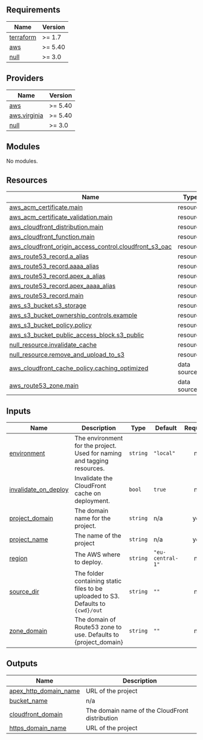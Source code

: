 <!-- BEGIN_TF_DOCS -->
## Requirements

| Name | Version |
|------|---------|
| <a name="requirement_terraform"></a> [terraform](#requirement\_terraform) | >= 1.7 |
| <a name="requirement_aws"></a> [aws](#requirement\_aws) | >= 5.40 |
| <a name="requirement_null"></a> [null](#requirement\_null) | >= 3.0 |

## Providers

| Name | Version |
|------|---------|
| <a name="provider_aws"></a> [aws](#provider\_aws) | >= 5.40 |
| <a name="provider_aws.virginia"></a> [aws.virginia](#provider\_aws.virginia) | >= 5.40 |
| <a name="provider_null"></a> [null](#provider\_null) | >= 3.0 |

## Modules

No modules.

## Resources

| Name | Type |
|------|------|
| [aws_acm_certificate.main](https://registry.terraform.io/providers/hashicorp/aws/latest/docs/resources/acm_certificate) | resource |
| [aws_acm_certificate_validation.main](https://registry.terraform.io/providers/hashicorp/aws/latest/docs/resources/acm_certificate_validation) | resource |
| [aws_cloudfront_distribution.main](https://registry.terraform.io/providers/hashicorp/aws/latest/docs/resources/cloudfront_distribution) | resource |
| [aws_cloudfront_function.main](https://registry.terraform.io/providers/hashicorp/aws/latest/docs/resources/cloudfront_function) | resource |
| [aws_cloudfront_origin_access_control.cloudfront_s3_oac](https://registry.terraform.io/providers/hashicorp/aws/latest/docs/resources/cloudfront_origin_access_control) | resource |
| [aws_route53_record.a_alias](https://registry.terraform.io/providers/hashicorp/aws/latest/docs/resources/route53_record) | resource |
| [aws_route53_record.aaaa_alias](https://registry.terraform.io/providers/hashicorp/aws/latest/docs/resources/route53_record) | resource |
| [aws_route53_record.apex_a_alias](https://registry.terraform.io/providers/hashicorp/aws/latest/docs/resources/route53_record) | resource |
| [aws_route53_record.apex_aaaa_alias](https://registry.terraform.io/providers/hashicorp/aws/latest/docs/resources/route53_record) | resource |
| [aws_route53_record.main](https://registry.terraform.io/providers/hashicorp/aws/latest/docs/resources/route53_record) | resource |
| [aws_s3_bucket.s3_storage](https://registry.terraform.io/providers/hashicorp/aws/latest/docs/resources/s3_bucket) | resource |
| [aws_s3_bucket_ownership_controls.example](https://registry.terraform.io/providers/hashicorp/aws/latest/docs/resources/s3_bucket_ownership_controls) | resource |
| [aws_s3_bucket_policy.policy](https://registry.terraform.io/providers/hashicorp/aws/latest/docs/resources/s3_bucket_policy) | resource |
| [aws_s3_bucket_public_access_block.s3_public](https://registry.terraform.io/providers/hashicorp/aws/latest/docs/resources/s3_bucket_public_access_block) | resource |
| [null_resource.invalidate_cache](https://registry.terraform.io/providers/hashicorp/null/latest/docs/resources/resource) | resource |
| [null_resource.remove_and_upload_to_s3](https://registry.terraform.io/providers/hashicorp/null/latest/docs/resources/resource) | resource |
| [aws_cloudfront_cache_policy.caching_optimized](https://registry.terraform.io/providers/hashicorp/aws/latest/docs/data-sources/cloudfront_cache_policy) | data source |
| [aws_route53_zone.main](https://registry.terraform.io/providers/hashicorp/aws/latest/docs/data-sources/route53_zone) | data source |

## Inputs

| Name | Description | Type | Default | Required |
|------|-------------|------|---------|:--------:|
| <a name="input_environment"></a> [environment](#input\_environment) | The environment for the project. Used for naming and tagging resources. | `string` | `"local"` | no |
| <a name="input_invalidate_on_deploy"></a> [invalidate\_on\_deploy](#input\_invalidate\_on\_deploy) | Invalidate the CloudFront cache on deployment. | `bool` | `true` | no |
| <a name="input_project_domain"></a> [project\_domain](#input\_project\_domain) | The domain name for the project. | `string` | n/a | yes |
| <a name="input_project_name"></a> [project\_name](#input\_project\_name) | The name of the project | `string` | n/a | yes |
| <a name="input_region"></a> [region](#input\_region) | The AWS where to deploy. | `string` | `"eu-central-1"` | no |
| <a name="input_source_dir"></a> [source\_dir](#input\_source\_dir) | The folder containing static files to be uploaded to S3. Defaults to `{cwd}/out` | `string` | `""` | no |
| <a name="input_zone_domain"></a> [zone\_domain](#input\_zone\_domain) | The domain of Route53 zone to use. Defaults to {project\_domain} | `string` | `""` | no |

## Outputs

| Name | Description |
|------|-------------|
| <a name="output_apex_http_domain_name"></a> [apex\_http\_domain\_name](#output\_apex\_http\_domain\_name) | URL of the project |
| <a name="output_bucket_name"></a> [bucket\_name](#output\_bucket\_name) | n/a |
| <a name="output_cloudfront_domain"></a> [cloudfront\_domain](#output\_cloudfront\_domain) | The domain name of the CloudFront distribution |
| <a name="output_https_domain_name"></a> [https\_domain\_name](#output\_https\_domain\_name) | URL of the project |
<!-- END_TF_DOCS -->